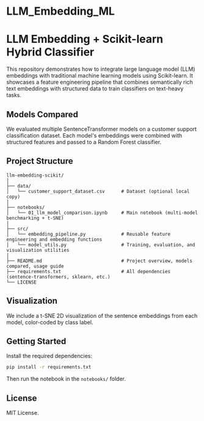 # LLM_Embedding_ML

# LLM Embedding + Scikit-learn Hybrid Classifier

This repository demonstrates how to integrate large language model (LLM) embeddings with traditional machine learning models using Scikit-learn. It showcases a feature engineering pipeline that combines semantically rich text embeddings with structured data to train classifiers on text-heavy tasks.

## Models Compared

We evaluated multiple SentenceTransformer models on a customer support classification dataset. Each model's embeddings were combined with structured features and passed to a Random Forest classifier.


## Project Structure

```
llm-embedding-scikit/
│
├── data/
│   └── customer_support_dataset.csv      # Dataset (optional local copy)
│
├── notebooks/
│   └── 01_llm_model_comparison.ipynb     # Main notebook (multi-model benchmarking + t-SNE)
│
├── src/
│   └── embedding_pipeline.py             # Reusable feature engineering and embedding functions
│   └── model_utils.py                    # Training, evaluation, and visualization utilities
│
├── README.md                             # Project overview, models compared, usage guide
├── requirements.txt                      # All dependencies (sentence-transformers, sklearn, etc.)
└── LICENSE
```

## Visualization

We include a t-SNE 2D visualization of the sentence embeddings from each model, color-coded by class label.

## Getting Started

Install the required dependencies:

```bash
pip install -r requirements.txt
```

Then run the notebook in the `notebooks/` folder.

## License

MIT License.
